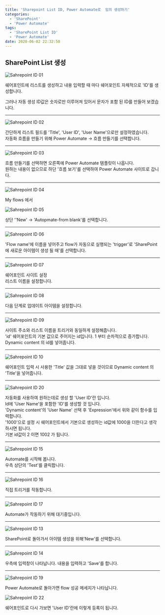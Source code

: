 ```yaml
---
title: 'Sharepoint List ID, Power Automate로  임의 생성하기'
categories:
  - 'SharePoint'
  - 'Power Automate'
tags:
  - 'SharePoint List ID'
  - 'Power Automate'
date: 2020-06-02 22:32:50
---
```



## SharePoint List 생성

![Sahrepoint ID 01](https://user-images.githubusercontent.com/53321666/83518827-ebf7c000-a515-11ea-9ec3-83e9d182f4f5.png)

쉐어포인트에 리스트를 생성하고 내용 입력할 때 마다 쉐어포인트 자체적으로 'ID'를 생성합니다.

그러나 자동 생성 ID값은 숫자로만 이루어져 있어서 문자가 포함 된 ID를 만들어 보겠습니다.

---
![Sahrepoint ID 02](https://user-images.githubusercontent.com/53321666/83518154-12692b80-a515-11ea-8fee-bb916d867b6e.png)

간단하게 리스트 필드를 'Title', 'User ID', 'User Name'으로만 설정하였습니다.   
자동화 흐름을 만들기 위해 Power Automate -> 흐름 만들기를 선택합니다.

---
![Sahrepoint ID 03](https://user-images.githubusercontent.com/53321666/83518156-1301c200-a515-11ea-8ae5-0a948b5b3ace.png)

흐름 만들기를 선택하면 오른쪽에 Power Automate 템플릿이 나옵니다.   
원하는 내용이 없으므로 하단 '흐름 보기'를 선택하여 Power Automate 사이트로 갑니다.  

---
![Sahrepoint ID 04](https://user-images.githubusercontent.com/53321666/83518157-1301c200-a515-11ea-98a0-e4a5ab948176.png)

My flows 에서 

![Sahrepoint ID 05](https://user-images.githubusercontent.com/53321666/83518160-139a5880-a515-11ea-9bf3-eb5144aaef73.png)

상단 ''New' -> 'Autopmate-from blank'를 선택합니다.

---

![Sahrepoint ID 06](https://user-images.githubusercontent.com/53321666/83518162-1432ef00-a515-11ea-82b2-7010e00cd3b0.png)

'Flow name'에 이름을 넣어주고 flow가 자동으로 실행되는 'trigger'로 'SharePoint에 새로운 아이템이 생성 될 때'를 선택합니다.

---

![Sahrepoint ID 07](https://user-images.githubusercontent.com/53321666/83518164-1432ef00-a515-11ea-8e01-8657cb00bf8e.png)

쉐어포인트 사이트 설정   
리스트 이름을 설정합니다.

---
![Sahrepoint ID 08](https://user-images.githubusercontent.com/53321666/83518173-172ddf80-a515-11ea-8396-cf8424664e82.png)

다음 단계로 업데이트 아이템을 설정합니다.

---

![Sahrepoint ID 09](https://user-images.githubusercontent.com/53321666/83521191-d7b5c200-a519-11ea-9090-50527906d272.png)

사이트 주소와 리스트 이름을 트리거와 동일하게 설정해줍니다.   
'id' 쉐어포인트의 기본 값으로 주어지는 id입니다. 1 부터 순차적으로 증가합니다.   
Dynamic content 의 id를 넣어줍니다.

---

![Sahrepoint ID 10](https://user-images.githubusercontent.com/53321666/83521192-d8e6ef00-a519-11ea-86b5-18398e13ea0a.png)

쉐어포인트 입력 시 사용한 'Title' 값을 그대로 넣을 것이므로 Dynamic content 의 'Title'을 넣어줍니다.

---
![Sahrepoint ID 20](https://user-images.githubusercontent.com/53321666/83523518-49433f80-a51d-11ea-8819-6ed42a639ddd.png)

자동화를 사용하여 원하는데로 생성 할 'User ID'란 입니다.   
Id에 'User Name'을 포함한 'ID'를 생성할 것 입니다.   
'Dynamic content'의 'User Name' 선택 후 'Expression'에서 위와 같이 함수를 입력합니다.   
'1000'으로 설정 시 쉐어포인트에서 기본으로 생성하는 id값에 1000을 더한다고 생각하시면 됩니다.   
기본 id값이 2 이면 1002 가 됩니다.

---
![Sahrepoint ID 15](https://user-images.githubusercontent.com/53321666/83524125-1cdbf300-a51e-11ea-8bb5-81edcd6e0a0e.png)

Automate를 시작해 봅니다.   
우측 상단의 'Test'를 클릭합니다.

---

![Sahrepoint ID 16](https://user-images.githubusercontent.com/53321666/83524128-1d748980-a51e-11ea-896d-40efa21ea8b5.png)

직접 트리거를 작동합니다.

---

![Sahrepoint ID 17](https://user-images.githubusercontent.com/53321666/83524131-1d748980-a51e-11ea-9b53-148faa008f2c.png)

Automate가 작동하기 위해 대기중입니다.

---

![Sahrepoint ID 13](https://user-images.githubusercontent.com/53321666/83524405-86f49800-a51e-11ea-8a70-12071cbdb6fc.png)

SharePoint로 돌아가서 아이템 생성을 위해'New'를 선택합니다.   

---

![Sahrepoint ID 14](https://user-images.githubusercontent.com/53321666/83524410-878d2e80-a51e-11ea-9720-a304c81c503d.png)

우측에 입력창이 나타납니다.
내용을 입력하고 'Save'를 합니다.

---

![Sahrepoint ID 19](https://user-images.githubusercontent.com/53321666/83524831-1e59eb00-a51f-11ea-9d50-99b37584dc2b.png)

Power Automate로 돌아가면 flow 성공 메세지가 나타납니다.

![Sahrepoint ID 22](https://user-images.githubusercontent.com/53321666/83525714-53b30880-a520-11ea-8903-a0c7be82f555.png)

쉐어포인트로 다시 가보면 'User ID'란에 이렇게 등록이 됩니다.
